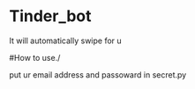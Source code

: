 # Tinder_bot
It will automatically swipe for u 

#How to use./

put ur email address and passoward in secret.py
